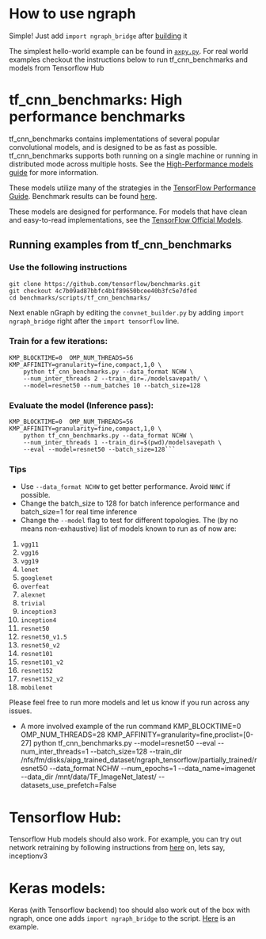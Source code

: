 # How to use ngraph

Simple! Just add `import ngraph_bridge` after [building](https://github.com/NervanaSystems/ngraph-tf/blob/master/README.md) it

The simplest hello-world example can be found in [```axpy.py```](https://github.com/NervanaSystems/ngraph-tf/blob/master/examples/axpy.py). For real world examples checkout the instructions below to run tf_cnn_benchmarks and models from Tensorflow Hub



# tf_cnn_benchmarks: High performance benchmarks

tf_cnn_benchmarks contains implementations of several popular convolutional
models, and is designed to be as fast as possible. tf_cnn_benchmarks supports
both running on a single machine or running in distributed mode across multiple
hosts. See the [High-Performance models
guide](https://www.tensorflow.org/performance/performance_models) for more
information.

These models utilize many of the strategies in the [TensorFlow Performance
Guide](https://www.tensorflow.org/performance/performance_guide). Benchmark
results can be found [here](https://www.tensorflow.org/performance/benchmarks).

These models are designed for performance. For models that have clean and
easy-to-read implementations, see the [TensorFlow Official
Models](https://github.com/tensorflow/models/tree/master/official).

## Running examples from tf_cnn_benchmarks

### Use the following instructions

    git clone https://github.com/tensorflow/benchmarks.git
    git checkout 4c7b09ad87bbfc4b1f89650bcee40b3fc5e7dfed
    cd benchmarks/scripts/tf_cnn_benchmarks/

Next enable nGraph by editing the `convnet_builder.py` by adding `import ngraph_bridge` right after
the `import tensorflow` line.

### Train for a few iterations:

    KMP_BLOCKTIME=0  OMP_NUM_THREADS=56 KMP_AFFINITY=granularity=fine,compact,1,0 \
        python tf_cnn_benchmarks.py --data_format NCHW \
        --num_inter_threads 2 --train_dir=./modelsavepath/ \
        --model=resnet50 --num_batches 10 --batch_size=128

### Evaluate the model (Inference pass):

    KMP_BLOCKTIME=0  OMP_NUM_THREADS=56 KMP_AFFINITY=granularity=fine,compact,1,0 \
        python tf_cnn_benchmarks.py --data_format NCHW \
        --num_inter_threads 1 --train_dir=$(pwd)/modelsavepath \
        --eval --model=resnet50 --batch_size=128```


### Tips
* Use ```--data_format NCHW``` to get better performance. Avoid ```NHWC``` if possible.
* Change the batch_size to 128 for batch inference performance and batch_size=1 for real time inference
* Change the `--model` flag to test for different topologies. The (by no means non-exhaustive) list of models known to run as of now are:
1. `vgg11`
2. `vgg16`
3. `vgg19`
4. `lenet`
5. `googlenet`
6. `overfeat`
7. `alexnet`
8. `trivial`
9. `inception3`
10. `inception4`
11. `resnet50`
12. `resnet50_v1.5`
13. `resnet50_v2`
14. `resnet101`
15. `resnet101_v2`
16. `resnet152`
17. `resnet152_v2`
18. `mobilenet`


Please feel free to run more models and let us know if you run across any issues.
* A more involved example of the run command
KMP_BLOCKTIME=0 OMP_NUM_THREADS=28  KMP_AFFINITY=granularity=fine,proclist=[0-27] python tf_cnn_benchmarks.py --model=resnet50  --eval --num_inter_threads=1 --batch_size=128  --train_dir /nfs/fm/disks/aipg_trained_dataset/ngraph_tensorflow/partially_trained/resnet50 --data_format NCHW --num_epochs=1 --data_name=imagenet --data_dir /mnt/data/TF_ImageNet_latest/ --datasets_use_prefetch=False


# Tensorflow Hub:
Tensorflow Hub models should also work. For example, you can try out network retraining by following instructions from [here](https://www.tensorflow.org/hub/tutorials/image_retraining) on, lets say, inceptionv3

# Keras models:
Keras (with Tensorflow backend) too should also work out of the box with ngraph, once one adds ```import ngraph_bridge``` to the script. [Here](https://github.com/NervanaSystems/ngraph-tf/blob/master/examples/keras_sample.py) is an example.
